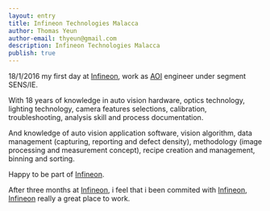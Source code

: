 ```yaml
---
layout: entry
title: Infineon Technologies Malacca
author: Thomas Yeun
author-email: thyeun@gmail.com
description: Infineon Technologies Malacca
publish: true
---
```



18/1/2016 my first day at [Infineon], work as [AOI] engineer under segment SENS/IE. 

With 18 years of knowledge in auto vision hardware, optics technology, lighting technology, camera features selections, calibration, troubleshooting, analysis skill and process documentation. 

And knowledge of auto vision application software, vision algorithm, data management (capturing, reporting and defect density), methodology (image processing and measurement concept), recipe creation and management, binning and sorting. 

Happy to be part of [Infineon].

After three months at [Infineon], i feel that i been commited with [Infineon], [Infineon] really a great place to work.

[Infineon]: http://www.infineon.com/
[AOI]: https://en.wikipedia.org/wiki/Automated_optical_inspection





